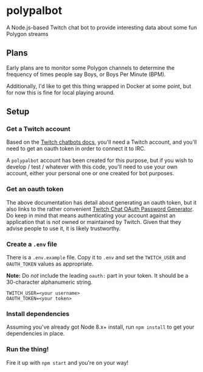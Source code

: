 # polypalbot

A Node.js-based Twitch chat bot to provide interesting data about some fun Polygon streams

## Plans

Early plans are to monitor some Polygon channels to determine the frequency of
times people say Boys, or Boys Per Minute (BPM).

Additionally, I'd like to get this thing wrapped in Docker at some point, but
for now this is fine for local playing around.

## Setup

### Get a Twitch account

Based on the [Twitch chatbots docs](https://dev.twitch.tv/docs/irc/), you'll
need a Twitch account, and you'll need to get an oauth token in order to connect
it to IRC.

A `polypalbot` account has been created for this purpose, but if you wish to
develop / test / whatever with this code, you'll need to use your own account,
either your personal one or one created for bot purposes.

### Get an oauth token

The above documentation has detail about generating an oauth token, but it also
links to the rather convenient [Twitch Chat OAuth Password
Generator](https://twitchapps.com/tmi/). Do keep in mind that means
authenticating your account against an application that is _not_ owned or
maintained by Twitch. Given that they advise people to use it, it is likely
trustworthy.

### Create a `.env` file

There is a `.env.example` file. Copy it to `.env` and set the `TWITCH_USER` and
`OAUTH_TOKEN` values as appropriate.

**Note:** Do _not_ include the leading `oauth:` part in your token. It should
be a 30-character alphanumeric string.

```
TWITCH_USER=<your username>
OAUTH_TOKEN=<your token>
```

### Install dependencies

Assuming you've already got Node 8.x+ install, run `npm install` to get your
dependencies in place.

### Run the thing!

Fire it up with `npm start` and you're on your way!
